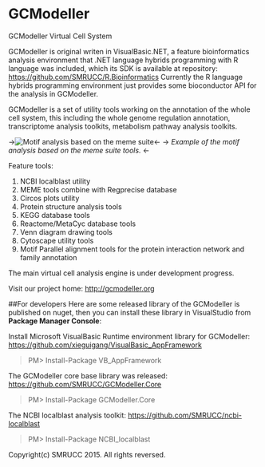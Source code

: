 # GCModeller
GCModeller Virtual Cell System

GCModeller is original writen in VisualBasic.NET, a feature bioinformatics analysis environment that .NET language hybrids programming with R language was included, which its SDK is available at repository:
https://github.com/SMRUCC/R.Bioinformatics
Currently the R language hybrids programming environment just provides some bioconductor API for the analysis in GCModeller.

GCModeller is a set of utility tools working on the annotation of the whole cell system, this including the whole genome regulation annotation, transcriptome analysis toolkits, metabolism pathway analysis toolkits.

->![Motif analysis based on the meme suite](http://gcmodeller.org/library/assets/TomQuery-example.png)<-
-> *Example of the motif analysis based on the meme suite tools.* <-

Feature tools:
1. NCBI localblast utility
2. MEME tools combine with Regprecise database
3. Circos plots utility
4. Protein structure analysis tools
5. KEGG database tools
6. Reactome/MetaCyc database tools
7. Venn diagram drawing tools
8. Cytoscape utility tools
9. Motif Parallel alignment tools for the protein interaction network and family annotation

The main virtual cell analysis engine is under development progress.

Visit our project home:
http://gcmodeller.org


##For developers
Here are some released library of the GCModeller is published on nuget, then you can install these library in VisualStudio from **Package Manager Console**:

Install Microsoft VisualBasic Runtime environment library for GCModeller:
https://github.com/xieguigang/VisualBasic_AppFramework
>PM>  Install-Package VB_AppFramework

The GCModeller core base library was released:
https://github.com/SMRUCC/GCModeller.Core
>PM>  Install-Package GCModeller.Core

The NCBI localblast analysis toolkit:
https://github.com/SMRUCC/ncbi-localblast
>PM>  Install-Package NCBI_localblast



Copyright(c) SMRUCC 2015. All rights reversed.
